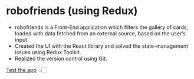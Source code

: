 # robofriends (using Redux)
- robofriends is a Front-End application which filters the gallery of cards, loaded with data fetched from an external source, based on the user’s input. 
- Created the UI with the React library and solved the state-management issues using Redux Toolkit.
- Realized the version control using Git.

[Test the app](https://smartbrain-aspy.onrender.com/) 👈🏻
